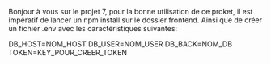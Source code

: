Bonjour à vous sur le projet 7, pour la bonne utilisation de ce proket, il est impératif de lancer un npm install sur le dossier frontend.
Ainsi que de créer un fichier .env avec les caractéristiques suivantes:

DB_HOST=NOM_HOST
DB_USER=NOM_USER
DB_BACK=NOM_DB
TOKEN=KEY_POUR_CREER_TOKEN
